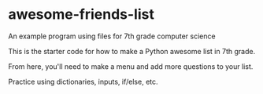 # awesome-friends-list
An example program using files for 7th grade computer science

This is the starter code for how to make a Python awesome list in 7th grade.

From here, you'll need to make a menu and add more questions to your list.

Practice using dictionaries, inputs, if/else, etc.
